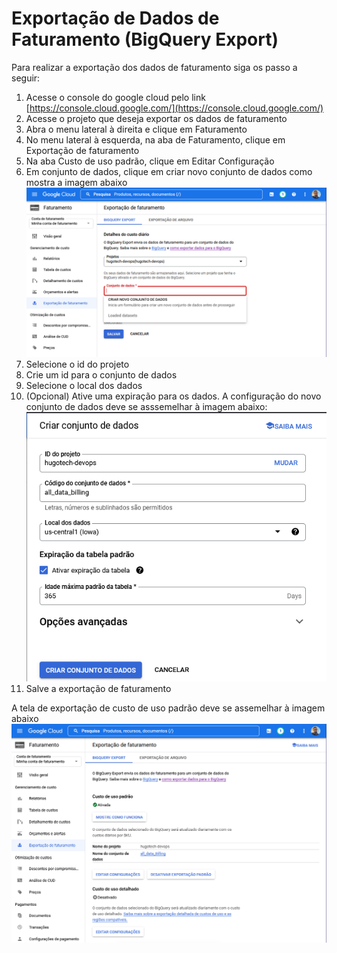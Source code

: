# Exportação de Dados de Faturamento (BigQuery Export)

Para realizar a exportação dos dados de faturamento siga os passo a seguir:

1. Acesse o console do google cloud pelo link [https://console.cloud.google.com/](https://console.cloud.google.com/)
2. Acesse o projeto que deseja exportar os dados de faturamento
3. Abra o menu lateral à direita e clique em Faturamento
4. No menu lateral à esquerda, na aba de Faturamento, clique em Exportação de faturamento
5. Na aba Custo de uso padrão, clique em Editar Configuração
6. Em conjunto de dados, clique em criar novo conjunto de dados como mostra a imagem abaixo
![imagem1](./imagens/criar_conjunto_dados.png)
7. Selecione o id do projeto
8. Crie um id para o conjunto de dados
9. Selecione o local dos dados
10. (Opcional) Ative uma expiração para os dados. A configuração do novo conjunto de dados deve se asssemelhar à imagem abaixo:
![imagem2](./imagens/conjunto_dados.png)
11. Salve a exportação de faturamento

A tela de exportação de custo de uso padrão deve se assemelhar à imagem abaixo
![imagem3](imagens/exportacao_faturamento.png)